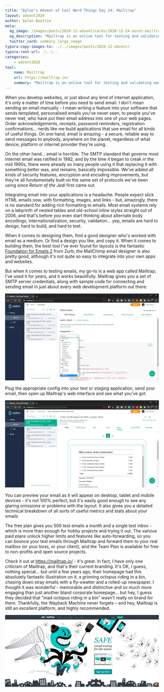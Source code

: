 ```yaml
---
title: "Dylan's Advent of Cool Nerd Things Day 24: Mailtrap"
layout: advent2020
author: Dylan Beattie
meta:
  og_image: /images/posts/2020-12-advent/cards/2020-12-24-aocnt-mailtrap.png
  og_description: "Mailtrap is an online tool for testing and validating emails before your software sends them to real people."
  twitter_card: summary_large_image
typora-copy-images-to: ../../images/posts/2020-12-advent/
typora-root-url: .\..\..
categories:
    - advent2020
tool:
    name: Mailtrap
    url: https://mailtrap.io/
    summary: "Mailtrap is an online tool for testing and validating emails before your software sends them to real people."
---
```


When you develop websites, or just about any kind of internet application, it's only a matter of time before you need to send email. I don't mean sending an email manually - I mean writing a feature into your software that sends templated, personalised emails you've never seen, to people you've never met, who have put their email address into one of your web pages. Order acknowledgements, receipts, password reminders, registration confirmations... nerds like me build applications that use email for all kinds of useful things. On one hand, email is amazing - a secure, reliable way to send messages to anybody, anywhere on the planet, regardless of what device, platform or internet provider they're using.

On the other hand... email is horrible. The SMTP standard that governs most internet email was ratified in 1982, and by the time it began to creak in the mid 1990s, there were already so many people using it that replacing it with something better was, and remains, basically impossible. We've added all kinds of security features, encryption and encoding improvements, but they're all fundamentally built on the same set of protocols we've been using since *Return of the Jedi* first came out. 

Integrating email into your applications is a headache. People expect slick HTML emails now, with formatting, images, and links - but, amazingly, there is no standard for adding rich formatting to emails. Most email systems rely on a labyrinth of nested tables and old-school inline styles straight out of 2006, and that's before you even start thinking about alternate body encodings, internationalization, security, validation... yep, emails are hard to design, hard to build, and hard to test.

When it comes to designing them, find a good designer who's worked with email as a medium. Or find a design you like, and copy it. When it comes to building them, the best tool I've ever found for layouts is the fantastic [Foundation for Emails 2](https://get.foundation/emails.html) from Zurb; the MailChimp email designer is also pretty good, although it's not quite so easy to integrate into your own apps and websites.

But when it comes to testing emails, my go-to is a web app called Mailtrap; I've used it for years, and it works beautifully. Mailtrap gives you a set of SMTP server credentials, along with sample code for connecting and sending email in just about every web development platform out there:

![image-20201224011600585](/images/posts/2020-12-advent/image-20201224011600585.png) 

Plug the appropriate config into your test or staging application, send your email, then open up Mailtrap's web interface and see what you've got.

![image-20201224011359482](/images/posts/2020-12-advent/image-20201224011359482.png)

You can preview your email as it will appear on desktop, tablet and mobile devices - it's not 100% perfect, but it's easily good enough to see any glaring omissions or problems with the layout. It also gives you a detailed technical breakdown of all sorts of useful metrics and stats about your emails

The free plan gives you 500 test emails a month and a single test inbox - which is more than enough for hobby projects and trying it out. The various paid plans unlock higher limits and features like auto-forwarding, so you can bounce your test emails through Mailtrap and forward them to your real mailbox (or your boss, or your client), and the Team Plan is available for free to non-profits and open source projects.

Check it out at https://mailtrap.io/ - it's great. In fact, I have only one criticism of Mailtrap, and that's their current branding. It's OK, I guess, nothing special... but until a few years ago, their homepage had this absolutely fantastic illustration on it; a grinning octopus riding in a bin, chasing down stray emails with a fly-swatter and a rolled-up newspaper. I thought it was wonderful - memorable and distinctive and so much more engaging than just another bland corporate homepage... but hey, I guess they decided that "mad octopus riding in a bin" wasn't really on brand for them. Thankfully, the Wayback Machine never forgets – and hey, Mailtrap is still an excellent platform, and highly recommended.

![image-20201224013002203](/images/posts/2020-12-advent/image-20201224013002203.png) 



